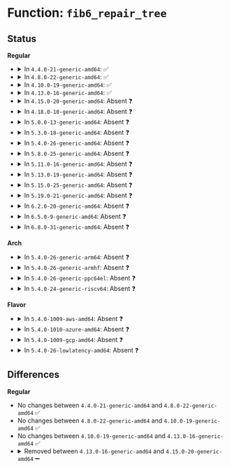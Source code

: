 # Function: <code>fib6_repair_tree</code>

## Status
<b>Regular</b>
<ul>
<li>
<details>
<summary>In <code>4.4.0-21-generic-amd64</code>: ✅</summary>

```c
struct fib6_node * fib6_repair_tree(struct net * net, struct fib6_node * fn)
```

```json
{
  "name": "fib6_repair_tree",
  "collision_type": "Unique Static",
  "inline_type": "No",
  "funcs": [
    {
      "addr": 18446744071587077824,
      "name": "fib6_repair_tree",
      "external": false,
      "loc": "net/ipv6/ip6_fib.c:1278",
      "file": "net/ipv6/ip6_fib.c",
      "inline": "seen, unknown",
      "caller_inline": [],
      "caller_func": [
        "net/ipv6/ip6_fib.c:fib6_add",
        "net/ipv6/ip6_fib.c:fib6_del"
      ]
    }
  ],
  "symbols": [
    {
      "addr": 18446744071587077824,
      "name": "fib6_repair_tree",
      "section": ".text",
      "bind": "STB_LOCAL",
      "size": 805
    }
  ]
}
```
</details>
</li>
<li>
<details>
<summary>In <code>4.8.0-22-generic-amd64</code>: ✅</summary>

```c
struct fib6_node * fib6_repair_tree(struct net * net, struct fib6_node * fn)
```

```json
{
  "name": "fib6_repair_tree",
  "collision_type": "Unique Static",
  "inline_type": "No",
  "funcs": [
    {
      "addr": 18446744071587529456,
      "name": "fib6_repair_tree",
      "external": false,
      "loc": "net/ipv6/ip6_fib.c:1280",
      "file": "net/ipv6/ip6_fib.c",
      "inline": "seen, unknown",
      "caller_inline": [],
      "caller_func": [
        "net/ipv6/ip6_fib.c:fib6_del",
        "net/ipv6/ip6_fib.c:fib6_add"
      ]
    }
  ],
  "symbols": [
    {
      "addr": 18446744071587529456,
      "name": "fib6_repair_tree",
      "section": ".text",
      "bind": "STB_LOCAL",
      "size": 812
    }
  ]
}
```
</details>
</li>
<li>
<details>
<summary>In <code>4.10.0-19-generic-amd64</code>: ✅</summary>

```c
struct fib6_node * fib6_repair_tree(struct net * net, struct fib6_node * fn)
```

```json
{
  "name": "fib6_repair_tree",
  "collision_type": "Unique Static",
  "inline_type": "No",
  "funcs": [
    {
      "addr": 18446744071587733824,
      "name": "fib6_repair_tree",
      "external": false,
      "loc": "net/ipv6/ip6_fib.c:1286",
      "file": "net/ipv6/ip6_fib.c",
      "inline": "seen, unknown",
      "caller_inline": [],
      "caller_func": [
        "net/ipv6/ip6_fib.c:fib6_del",
        "net/ipv6/ip6_fib.c:fib6_add"
      ]
    }
  ],
  "symbols": [
    {
      "addr": 18446744071587733824,
      "name": "fib6_repair_tree",
      "section": ".text",
      "bind": "STB_LOCAL",
      "size": 812
    }
  ]
}
```
</details>
</li>
<li>
<details>
<summary>In <code>4.13.0-16-generic-amd64</code>: ✅</summary>

```c
struct fib6_node * fib6_repair_tree(struct net * net, struct fib6_node * fn)
```

```json
{
  "name": "fib6_repair_tree",
  "collision_type": "Unique Static",
  "inline_type": "No",
  "funcs": [
    {
      "addr": 18446744071587887312,
      "name": "fib6_repair_tree",
      "external": false,
      "loc": "net/ipv6/ip6_fib.c:1324",
      "file": "net/ipv6/ip6_fib.c",
      "inline": "seen, unknown",
      "caller_inline": [],
      "caller_func": [
        "net/ipv6/ip6_fib.c:fib6_del",
        "net/ipv6/ip6_fib.c:fib6_add"
      ]
    }
  ],
  "symbols": [
    {
      "addr": 18446744071587887312,
      "name": "fib6_repair_tree",
      "section": ".text",
      "bind": "STB_LOCAL",
      "size": 662
    }
  ]
}
```
</details>
</li>
<li>
<details>
<summary>In <code>4.15.0-20-generic-amd64</code>: Absent ❓</summary>

```json
{
  "name": "fib6_repair_tree",
  "collision_type": "Unique Static",
  "inline_type": "Selective",
  "funcs": [
    {
      "addr": 18446744071588429563,
      "name": "fib6_repair_tree",
      "external": false,
      "loc": "net/ipv6/ip6_fib.c:1539",
      "file": "net/ipv6/ip6_fib.c",
      "inline": "not declared, inlined",
      "caller_inline": [
        "net/ipv6/ip6_fib.c:fib6_del",
        "net/ipv6/ip6_fib.c:fib6_add"
      ],
      "caller_func": [
        "net/ipv6/ip6_fib.c:fib6_del",
        "net/ipv6/ip6_fib.c:fib6_add"
      ]
    }
  ],
  "symbols": [
    {
      "addr": 18446744071588423440,
      "name": "fib6_repair_tree.isra.23.part.24",
      "section": ".text",
      "bind": "STB_LOCAL",
      "size": 635
    }
  ]
}
```
</details>
</li>
<li>
<details>
<summary>In <code>4.18.0-10-generic-amd64</code>: Absent ❓</summary>

```json
{
  "name": "fib6_repair_tree",
  "collision_type": "Unique Static",
  "inline_type": "Selective",
  "funcs": [
    {
      "addr": 18446744071588790917,
      "name": "fib6_repair_tree",
      "external": false,
      "loc": "net/ipv6/ip6_fib.c:1598",
      "file": "net/ipv6/ip6_fib.c",
      "inline": "not declared, inlined",
      "caller_inline": [
        "net/ipv6/ip6_fib.c:fib6_del",
        "net/ipv6/ip6_fib.c:fib6_add"
      ],
      "caller_func": [
        "net/ipv6/ip6_fib.c:fib6_del",
        "net/ipv6/ip6_fib.c:fib6_add"
      ]
    }
  ],
  "symbols": [
    {
      "addr": 18446744071588784768,
      "name": "fib6_repair_tree.isra.29.part.30",
      "section": ".text",
      "bind": "STB_LOCAL",
      "size": 649
    }
  ]
}
```
</details>
</li>
<li>
<details>
<summary>In <code>5.0.0-13-generic-amd64</code>: Absent ❓</summary>

```json
{
  "name": "fib6_repair_tree",
  "collision_type": "Unique Static",
  "inline_type": "Selective",
  "funcs": [
    {
      "addr": 18446744071589011301,
      "name": "fib6_repair_tree",
      "external": false,
      "loc": "net/ipv6/ip6_fib.c:1632",
      "file": "net/ipv6/ip6_fib.c",
      "inline": "not declared, inlined",
      "caller_inline": [
        "net/ipv6/ip6_fib.c:fib6_del",
        "net/ipv6/ip6_fib.c:fib6_add"
      ],
      "caller_func": [
        "net/ipv6/ip6_fib.c:fib6_del",
        "net/ipv6/ip6_fib.c:fib6_add"
      ]
    }
  ],
  "symbols": [
    {
      "addr": 18446744071589005136,
      "name": "fib6_repair_tree.isra.31.part.32",
      "section": ".text",
      "bind": "STB_LOCAL",
      "size": 649
    }
  ]
}
```
</details>
</li>
<li>
<details>
<summary>In <code>5.3.0-18-generic-amd64</code>: Absent ❓</summary>

```json
{
  "name": "fib6_repair_tree",
  "collision_type": "Unique Static",
  "inline_type": "Selective",
  "funcs": [
    {
      "addr": 18446744071589463116,
      "name": "fib6_repair_tree",
      "external": false,
      "loc": "net/ipv6/ip6_fib.c:1704",
      "file": "net/ipv6/ip6_fib.c",
      "inline": "not declared, inlined",
      "caller_inline": [
        "net/ipv6/ip6_fib.c:fib6_del",
        "net/ipv6/ip6_fib.c:fib6_add"
      ],
      "caller_func": [
        "net/ipv6/ip6_fib.c:fib6_del",
        "net/ipv6/ip6_fib.c:fib6_add"
      ]
    }
  ],
  "symbols": [
    {
      "addr": 18446744071589456608,
      "name": "fib6_repair_tree.isra.0.part.0",
      "section": ".text",
      "bind": "STB_LOCAL",
      "size": 637
    },
    {
      "addr": 18446744071589464135,
      "name": "fib6_repair_tree.isra.0.part.0.cold",
      "section": ".text",
      "bind": "STB_LOCAL",
      "size": 251
    }
  ]
}
```
</details>
</li>
<li>
<details>
<summary>In <code>5.4.0-26-generic-amd64</code>: Absent ❓</summary>

```json
{
  "name": "fib6_repair_tree",
  "collision_type": "Unique Static",
  "inline_type": "Selective",
  "funcs": [
    {
      "addr": 18446744071589687438,
      "name": "fib6_repair_tree",
      "external": false,
      "loc": "net/ipv6/ip6_fib.c:1705",
      "file": "net/ipv6/ip6_fib.c",
      "inline": "not declared, inlined",
      "caller_inline": [
        "net/ipv6/ip6_fib.c:fib6_del",
        "net/ipv6/ip6_fib.c:fib6_add"
      ],
      "caller_func": [
        "net/ipv6/ip6_fib.c:fib6_del",
        "net/ipv6/ip6_fib.c:fib6_add"
      ]
    }
  ],
  "symbols": [
    {
      "addr": 18446744071589680960,
      "name": "fib6_repair_tree.isra.0.part.0",
      "section": ".text",
      "bind": "STB_LOCAL",
      "size": 665
    }
  ]
}
```
</details>
</li>
<li>
<details>
<summary>In <code>5.8.0-25-generic-amd64</code>: Absent ❓</summary>

```json
{
  "name": "fib6_repair_tree",
  "collision_type": "Unique Static",
  "inline_type": "Selective",
  "funcs": [
    {
      "addr": 18446744071590702374,
      "name": "fib6_repair_tree",
      "external": false,
      "loc": "net/ipv6/ip6_fib.c:1772",
      "file": "net/ipv6/ip6_fib.c",
      "inline": "not declared, inlined",
      "caller_inline": [
        "net/ipv6/ip6_fib.c:fib6_add"
      ],
      "caller_func": [
        "net/ipv6/ip6_fib.c:fib6_add"
      ]
    }
  ],
  "symbols": [
    {
      "addr": 18446744071590695120,
      "name": "fib6_repair_tree.part.0",
      "section": ".text",
      "bind": "STB_LOCAL",
      "size": 833
    }
  ]
}
```
</details>
</li>
<li>
<details>
<summary>In <code>5.11.0-16-generic-amd64</code>: Absent ❓</summary>

```json
{
  "name": "fib6_repair_tree",
  "collision_type": "Unique Static",
  "inline_type": "Selective",
  "funcs": [
    {
      "addr": 18446744071590762918,
      "name": "fib6_repair_tree",
      "external": false,
      "loc": "net/ipv6/ip6_fib.c:1775",
      "file": "net/ipv6/ip6_fib.c",
      "inline": "not declared, inlined",
      "caller_inline": [
        "net/ipv6/ip6_fib.c:fib6_add"
      ],
      "caller_func": [
        "net/ipv6/ip6_fib.c:fib6_add"
      ]
    }
  ],
  "symbols": [
    {
      "addr": 18446744071590755680,
      "name": "fib6_repair_tree.part.0",
      "section": ".text",
      "bind": "STB_LOCAL",
      "size": 825
    }
  ]
}
```
</details>
</li>
<li>
<details>
<summary>In <code>5.13.0-19-generic-amd64</code>: Absent ❓</summary>

```json
{
  "name": "fib6_repair_tree",
  "collision_type": "Unique Static",
  "inline_type": "Selective",
  "funcs": [
    {
      "addr": 18446744071590689791,
      "name": "fib6_repair_tree",
      "external": false,
      "loc": "net/ipv6/ip6_fib.c:1776",
      "file": "net/ipv6/ip6_fib.c",
      "inline": "not declared, inlined",
      "caller_inline": [
        "net/ipv6/ip6_fib.c:fib6_add"
      ],
      "caller_func": [
        "net/ipv6/ip6_fib.c:fib6_add"
      ]
    }
  ],
  "symbols": [
    {
      "addr": 18446744071590682400,
      "name": "fib6_repair_tree.part.0",
      "section": ".text",
      "bind": "STB_LOCAL",
      "size": 827
    }
  ]
}
```
</details>
</li>
<li>
<details>
<summary>In <code>5.15.0-25-generic-amd64</code>: Absent ❓</summary>

```json
{
  "name": "fib6_repair_tree",
  "collision_type": "Unique Static",
  "inline_type": "Selective",
  "funcs": [
    {
      "addr": 18446744071591505695,
      "name": "fib6_repair_tree",
      "external": false,
      "loc": "net/ipv6/ip6_fib.c:1777",
      "file": "net/ipv6/ip6_fib.c",
      "inline": "not declared, inlined",
      "caller_inline": [
        "net/ipv6/ip6_fib.c:fib6_add"
      ],
      "caller_func": [
        "net/ipv6/ip6_fib.c:fib6_add"
      ]
    }
  ],
  "symbols": [
    {
      "addr": 18446744071591498368,
      "name": "fib6_repair_tree.part.0",
      "section": ".text",
      "bind": "STB_LOCAL",
      "size": 827
    }
  ]
}
```
</details>
</li>
<li>
<details>
<summary>In <code>5.19.0-21-generic-amd64</code>: Absent ❓</summary>

```json
{
  "name": "fib6_repair_tree",
  "collision_type": "Unique Static",
  "inline_type": "Selective",
  "funcs": [
    {
      "addr": 18446744071593190830,
      "name": "fib6_repair_tree",
      "external": false,
      "loc": "net/ipv6/ip6_fib.c:1778",
      "file": "net/ipv6/ip6_fib.c",
      "inline": "not declared, inlined",
      "caller_inline": [
        "net/ipv6/ip6_fib.c:fib6_add"
      ],
      "caller_func": [
        "net/ipv6/ip6_fib.c:fib6_add"
      ]
    }
  ],
  "symbols": [
    {
      "addr": 18446744071593182880,
      "name": "fib6_repair_tree.part.0",
      "section": ".text",
      "bind": "STB_LOCAL",
      "size": 909
    }
  ]
}
```
</details>
</li>
<li>
<details>
<summary>In <code>6.2.0-20-generic-amd64</code>: Absent ❓</summary>

```json
{
  "name": "fib6_repair_tree",
  "collision_type": "Unique Static",
  "inline_type": "Selective",
  "funcs": [
    {
      "addr": 18446744071595090107,
      "name": "fib6_repair_tree",
      "external": false,
      "loc": "net/ipv6/ip6_fib.c:1777",
      "file": "net/ipv6/ip6_fib.c",
      "inline": "not declared, inlined",
      "caller_inline": [
        "net/ipv6/ip6_fib.c:fib6_add"
      ],
      "caller_func": [
        "net/ipv6/ip6_fib.c:fib6_add"
      ]
    }
  ],
  "symbols": [
    {
      "addr": 18446744071595081904,
      "name": "fib6_repair_tree.part.0",
      "section": ".text",
      "bind": "STB_LOCAL",
      "size": 909
    }
  ]
}
```
</details>
</li>
<li>
<details>
<summary>In <code>6.5.0-9-generic-amd64</code>: Absent ❓</summary>

```json
{
  "name": "fib6_repair_tree",
  "collision_type": "Unique Static",
  "inline_type": "Selective",
  "funcs": [
    {
      "addr": 18446744071595483852,
      "name": "fib6_repair_tree",
      "external": false,
      "loc": "net/ipv6/ip6_fib.c:1777",
      "file": "net/ipv6/ip6_fib.c",
      "inline": "not declared, inlined",
      "caller_inline": [
        "net/ipv6/ip6_fib.c:fib6_add"
      ],
      "caller_func": [
        "net/ipv6/ip6_fib.c:fib6_add"
      ]
    }
  ],
  "symbols": [
    {
      "addr": 18446744071595475664,
      "name": "fib6_repair_tree.part.0",
      "section": ".text",
      "bind": "STB_LOCAL",
      "size": 908
    }
  ]
}
```
</details>
</li>
<li>
<details>
<summary>In <code>6.8.0-31-generic-amd64</code>: Absent ❓</summary>

```json
{
  "name": "fib6_repair_tree",
  "collision_type": "Unique Static",
  "inline_type": "Selective",
  "funcs": [
    {
      "addr": 18446744071596326476,
      "name": "fib6_repair_tree",
      "external": false,
      "loc": "net/ipv6/ip6_fib.c:1773",
      "file": "net/ipv6/ip6_fib.c",
      "inline": "not declared, inlined",
      "caller_inline": [
        "net/ipv6/ip6_fib.c:fib6_add"
      ],
      "caller_func": [
        "net/ipv6/ip6_fib.c:fib6_add"
      ]
    }
  ],
  "symbols": [
    {
      "addr": 18446744071596318256,
      "name": "fib6_repair_tree.part.0",
      "section": ".text",
      "bind": "STB_LOCAL",
      "size": 908
    }
  ]
}
```
</details>
</li>
</ul>
<b>Arch</b>
<ul>
<li>
<details>
<summary>In <code>5.4.0-26-generic-arm64</code>: Absent ❓</summary>

```json
{
  "name": "fib6_repair_tree",
  "collision_type": "Unique Static",
  "inline_type": "Selective",
  "funcs": [
    {
      "addr": 18446603336503376908,
      "name": "fib6_repair_tree",
      "external": false,
      "loc": "net/ipv6/ip6_fib.c:1705",
      "file": "net/ipv6/ip6_fib.c",
      "inline": "not declared, inlined",
      "caller_inline": [
        "net/ipv6/ip6_fib.c:fib6_del",
        "net/ipv6/ip6_fib.c:fib6_add"
      ],
      "caller_func": [
        "net/ipv6/ip6_fib.c:fib6_del",
        "net/ipv6/ip6_fib.c:fib6_add"
      ]
    }
  ],
  "symbols": [
    {
      "addr": 18446603336503366040,
      "name": "fib6_repair_tree.isra.0.part.0",
      "section": ".text",
      "bind": "STB_LOCAL",
      "size": 776
    }
  ]
}
```
</details>
</li>
<li>
<details>
<summary>In <code>5.4.0-26-generic-armhf</code>: Absent ❓</summary>

```json
{
  "name": "fib6_repair_tree",
  "collision_type": "Unique Static",
  "inline_type": "Selective",
  "funcs": [
    {
      "addr": 3236040816,
      "name": "fib6_repair_tree",
      "external": false,
      "loc": "net/ipv6/ip6_fib.c:1705",
      "file": "net/ipv6/ip6_fib.c",
      "inline": "not declared, inlined",
      "caller_inline": [
        "net/ipv6/ip6_fib.c:fib6_del",
        "net/ipv6/ip6_fib.c:fib6_add"
      ],
      "caller_func": [
        "net/ipv6/ip6_fib.c:fib6_del",
        "net/ipv6/ip6_fib.c:fib6_add"
      ]
    }
  ],
  "symbols": [
    {
      "addr": 3236032912,
      "name": "fib6_repair_tree.part.0",
      "section": ".text",
      "bind": "STB_LOCAL",
      "size": 952
    }
  ]
}
```
</details>
</li>
<li>
<details>
<summary>In <code>5.4.0-26-generic-ppc64el</code>: Absent ❓</summary>

```json
{
  "name": "fib6_repair_tree",
  "collision_type": "Unique Static",
  "inline_type": "Selective",
  "funcs": [
    {
      "addr": 13835058055297148212,
      "name": "fib6_repair_tree",
      "external": false,
      "loc": "net/ipv6/ip6_fib.c:1705",
      "file": "net/ipv6/ip6_fib.c",
      "inline": "not declared, inlined",
      "caller_inline": [
        "net/ipv6/ip6_fib.c:fib6_del",
        "net/ipv6/ip6_fib.c:fib6_add"
      ],
      "caller_func": [
        "net/ipv6/ip6_fib.c:fib6_del",
        "net/ipv6/ip6_fib.c:fib6_add"
      ]
    }
  ],
  "symbols": [
    {
      "addr": 13835058055297136416,
      "name": "fib6_repair_tree.isra.0.part.0",
      "section": ".text",
      "bind": "STB_LOCAL",
      "size": 872
    }
  ]
}
```
</details>
</li>
<li>
<details>
<summary>In <code>5.4.0-24-generic-riscv64</code>: Absent ❓</summary>

```json
{
  "name": "fib6_repair_tree",
  "collision_type": "Unique Static",
  "inline_type": "Selective",
  "funcs": [
    {
      "addr": 18446743936279378894,
      "name": "fib6_repair_tree",
      "external": false,
      "loc": "net/ipv6/ip6_fib.c:1705",
      "file": "net/ipv6/ip6_fib.c",
      "inline": "not declared, inlined",
      "caller_inline": [
        "net/ipv6/ip6_fib.c:fib6_del",
        "net/ipv6/ip6_fib.c:fib6_add"
      ],
      "caller_func": [
        "net/ipv6/ip6_fib.c:fib6_del",
        "net/ipv6/ip6_fib.c:fib6_add"
      ]
    }
  ],
  "symbols": [
    {
      "addr": 18446743936279371856,
      "name": "fib6_repair_tree.isra.0.part.0",
      "section": ".text",
      "bind": "STB_LOCAL",
      "size": 564
    }
  ]
}
```
</details>
</li>
</ul>
<b>Flavor</b>
<ul>
<li>
<details>
<summary>In <code>5.4.0-1009-aws-amd64</code>: Absent ❓</summary>

```json
{
  "name": "fib6_repair_tree",
  "collision_type": "Unique Static",
  "inline_type": "Selective",
  "funcs": [
    {
      "addr": 18446744071589291806,
      "name": "fib6_repair_tree",
      "external": false,
      "loc": "net/ipv6/ip6_fib.c:1705",
      "file": "net/ipv6/ip6_fib.c",
      "inline": "not declared, inlined",
      "caller_inline": [
        "net/ipv6/ip6_fib.c:fib6_del",
        "net/ipv6/ip6_fib.c:fib6_add"
      ],
      "caller_func": [
        "net/ipv6/ip6_fib.c:fib6_del",
        "net/ipv6/ip6_fib.c:fib6_add"
      ]
    }
  ],
  "symbols": [
    {
      "addr": 18446744071589285328,
      "name": "fib6_repair_tree.isra.0.part.0",
      "section": ".text",
      "bind": "STB_LOCAL",
      "size": 665
    }
  ]
}
```
</details>
</li>
<li>
<details>
<summary>In <code>5.4.0-1010-azure-amd64</code>: Absent ❓</summary>

```json
{
  "name": "fib6_repair_tree",
  "collision_type": "Unique Static",
  "inline_type": "Selective",
  "funcs": [
    {
      "addr": 18446744071589016798,
      "name": "fib6_repair_tree",
      "external": false,
      "loc": "net/ipv6/ip6_fib.c:1705",
      "file": "net/ipv6/ip6_fib.c",
      "inline": "not declared, inlined",
      "caller_inline": [
        "net/ipv6/ip6_fib.c:fib6_del",
        "net/ipv6/ip6_fib.c:fib6_add"
      ],
      "caller_func": [
        "net/ipv6/ip6_fib.c:fib6_del",
        "net/ipv6/ip6_fib.c:fib6_add"
      ]
    }
  ],
  "symbols": [
    {
      "addr": 18446744071589010320,
      "name": "fib6_repair_tree.isra.0.part.0",
      "section": ".text",
      "bind": "STB_LOCAL",
      "size": 665
    }
  ]
}
```
</details>
</li>
<li>
<details>
<summary>In <code>5.4.0-1009-gcp-amd64</code>: Absent ❓</summary>

```json
{
  "name": "fib6_repair_tree",
  "collision_type": "Unique Static",
  "inline_type": "Selective",
  "funcs": [
    {
      "addr": 18446744071589728670,
      "name": "fib6_repair_tree",
      "external": false,
      "loc": "net/ipv6/ip6_fib.c:1705",
      "file": "net/ipv6/ip6_fib.c",
      "inline": "not declared, inlined",
      "caller_inline": [
        "net/ipv6/ip6_fib.c:fib6_del",
        "net/ipv6/ip6_fib.c:fib6_add"
      ],
      "caller_func": [
        "net/ipv6/ip6_fib.c:fib6_del",
        "net/ipv6/ip6_fib.c:fib6_add"
      ]
    }
  ],
  "symbols": [
    {
      "addr": 18446744071589722192,
      "name": "fib6_repair_tree.isra.0.part.0",
      "section": ".text",
      "bind": "STB_LOCAL",
      "size": 665
    }
  ]
}
```
</details>
</li>
<li>
<details>
<summary>In <code>5.4.0-26-lowlatency-amd64</code>: Absent ❓</summary>

```json
{
  "name": "fib6_repair_tree",
  "collision_type": "Unique Static",
  "inline_type": "Selective",
  "funcs": [
    {
      "addr": 18446744071589779039,
      "name": "fib6_repair_tree",
      "external": false,
      "loc": "net/ipv6/ip6_fib.c:1705",
      "file": "net/ipv6/ip6_fib.c",
      "inline": "not declared, inlined",
      "caller_inline": [
        "net/ipv6/ip6_fib.c:fib6_del",
        "net/ipv6/ip6_fib.c:fib6_add"
      ],
      "caller_func": [
        "net/ipv6/ip6_fib.c:fib6_del",
        "net/ipv6/ip6_fib.c:fib6_add"
      ]
    }
  ],
  "symbols": [
    {
      "addr": 18446744071589772544,
      "name": "fib6_repair_tree.isra.0.part.0",
      "section": ".text",
      "bind": "STB_LOCAL",
      "size": 663
    }
  ]
}
```
</details>
</li>
</ul>

## Differences
<b>Regular</b>
<ul>
<li>
No changes between <code>4.4.0-21-generic-amd64</code> and <code>4.8.0-22-generic-amd64</code> ✅
</li>
<li>
No changes between <code>4.8.0-22-generic-amd64</code> and <code>4.10.0-19-generic-amd64</code> ✅
</li>
<li>
No changes between <code>4.10.0-19-generic-amd64</code> and <code>4.13.0-16-generic-amd64</code> ✅
</li>
<li>
<details>
<summary>Removed between <code>4.13.0-16-generic-amd64</code> and <code>4.15.0-20-generic-amd64</code> ➖</summary>

```c
struct fib6_node * fib6_repair_tree(struct net * net, struct fib6_node * fn)
```
</details>
</li>
</ul>
